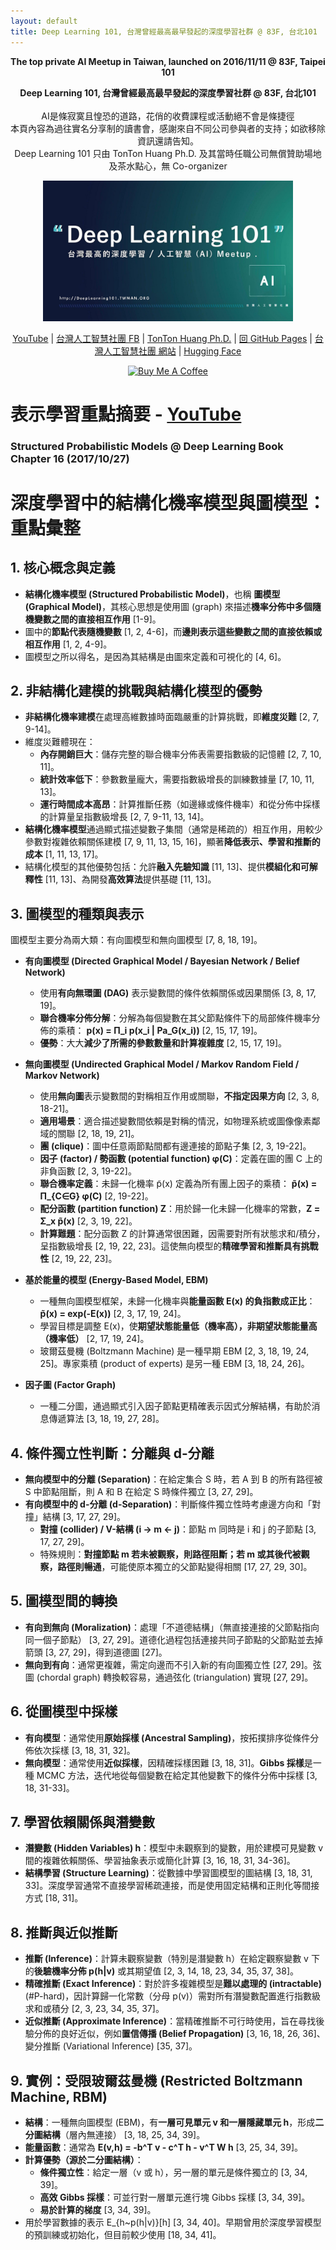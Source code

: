 ```yaml
---
layout: default
title: Deep Learning 101, 台灣曾經最高最早發起的深度學習社群 @ 83F, 台北101
---
```


<p align="center">
  <strong>The top private AI Meetup in Taiwan, launched on 2016/11/11 @ 83F, Taipei 101</strong>
</p>
<p align="center">
  <strong>Deep Learning 101, 台灣曾經最高最早發起的深度學習社群 @ 83F, 台北101</strong><br><br>
  AI是條寂寞且惶恐的道路，花俏的收費課程或活動絕不會是條捷徑<br>
  本頁內容為過往實名分享制的讀書會，感謝來自不同公司參與者的支持；如欲移除資訊還請告知。<br>
  Deep Learning 101 只由 TonTon Huang Ph.D. 及其當時任職公司無償贊助場地及茶水點心，無 Co-organizer<br>
</p>  
<p align="center">
  <a href="https://huggingface.co/spaces/DeepLearning101/Deep-Learning-101-FAQ" target="_blank">
    <img src="https://github.com/Deep-Learning-101/.github/blob/main/images/DeepLearning101.JPG?raw=true" alt="Deep Learning 101" width="400">
  </a>
</p>
<p align="center">
  <a href="https://www.youtube.com/@DeepLearning101">YouTube</a> |
  <a href="https://www.facebook.com/groups/525579498272187/">台灣人工智慧社團 FB</a> |
  <a href="https://www.twman.org/">TonTon Huang Ph.D.</a> |  
  <a href="https://deep-learning-101.github.io/">回 GitHub Pages</a> |
  <a href="http://DeepLearning101.TWMAN.ORG">台灣人工智慧社團 網站</a> |
  <a href="https://huggingface.co/DeepLearning101">Hugging Face</a>
</p>
<p align="center">
<a href="https://www.buymeacoffee.com/DeepLearning101" target="_blank"><img src="https://cdn.buymeacoffee.com/buttons/v2/default-red.png" alt="Buy Me A Coffee" style="height: 60px !important;width: 217px !important;" ></a>
</p>

# 表示學習重點摘要 - [YouTube](https://www.youtube.com/watch?v=n0rBS3sAqI0)
### Structured Probabilistic Models @ Deep Learning Book Chapter 16 (2017/10/27)

# 深度學習中的結構化機率模型與圖模型：重點彙整

## 1. 核心概念與定義

*   **結構化機率模型 (Structured Probabilistic Model)**，也稱 **圖模型 (Graphical Model)**，其核心思想是使用圖 (graph) 來描述**機率分佈中多個隨機變數之間的直接相互作用** [1-9]。
*   圖中的**節點代表隨機變數** [1, 2, 4-6]，而**邊則表示這些變數之間的直接依賴或相互作用** [1, 2, 4-9]。
*   圖模型之所以得名，是因為其結構是由圖來定義和可視化的 [4, 6]。

## 2. 非結構化建模的挑戰與結構化模型的優勢

*   **非結構化機率建模**在處理高維數據時面臨嚴重的計算挑戰，即**維度災難** [2, 7, 9-14]。
*   維度災難體現在：
    *   **內存開銷巨大**：儲存完整的聯合機率分佈表需要指數級的記憶體 [2, 7, 10, 11]。
    *   **統計效率低下**：參數數量龐大，需要指數級增長的訓練數據量 [7, 10, 11, 13]。
    *   **運行時間成本高昂**：計算推斷任務（如邊緣或條件機率）和從分佈中採樣的計算量呈指數級增長 [2, 7, 9-11, 13, 14]。
*   **結構化機率模型**通過顯式描述變數子集間（通常是稀疏的）相互作用，用較少參數對複雜依賴關係建模 [7, 9, 11, 13, 15, 16]，顯著**降低表示、學習和推斷的成本** [1, 11, 13, 17]。
*   結構化模型的其他優勢包括：允許**融入先驗知識** [11, 13]、提供**模組化和可解釋性** [11, 13]、為開發**高效算法**提供基礎 [11, 13]。

## 3. 圖模型的種類與表示

圖模型主要分為兩大類：有向圖模型和無向圖模型 [7, 8, 18, 19]。

*   **有向圖模型 (Directed Graphical Model / Bayesian Network / Belief Network)**
    *   使用**有向無環圖 (DAG)** 表示變數間的條件依賴關係或因果關係 [3, 8, 17, 19]。
    *   **聯合機率分佈分解**：分解為每個變數在其父節點條件下的局部條件機率分佈的乘積： **p(x) = Π_i p(x_i | Pa_G(x_i))** [2, 15, 17, 19]。
    *   **優勢**：大大**減少了所需的參數數量和計算複雜度** [2, 15, 17, 19]。

*   **無向圖模型 (Undirected Graphical Model / Markov Random Field / Markov Network)**
    *   使用**無向圖**表示變數間的對稱相互作用或關聯，**不指定因果方向** [2, 3, 8, 18-21]。
    *   **適用場景**：適合描述變數間依賴是對稱的情況，如物理系統或圖像像素鄰域的關聯 [2, 18, 19, 21]。
    *   **團 (clique)**：圖中任意兩節點間都有邊連接的節點子集 [2, 3, 19-22]。
    *   **因子 (factor) / 勢函數 (potential function) φ(C)**：定義在圖的團 C 上的非負函數 [2, 3, 19-22]。
    *   **聯合機率定義**：未歸一化機率 p̃(x) 定義為所有團上因子的乘積： **p̃(x) = Π_{C∈G} φ(C)** [2, 19-22]。
    *   **配分函數 (partition function) Z**：用於歸一化未歸一化機率的常數，**Z = Σ_x p̃(x)** [2, 3, 19, 22]。
    *   **計算難題**：配分函數 Z 的計算通常很困難，因需要對所有狀態求和/積分，呈指數級增長 [2, 19, 22, 23]。這使無向模型的**精確學習和推斷具有挑戰性** [2, 19, 22, 23]。

*   **基於能量的模型 (Energy-Based Model, EBM)**
    *   一種無向圖模型框架，未歸一化機率與**能量函數 E(x) 的負指數成正比**： **p̃(x) = exp(-E(x))** [2, 3, 17, 19, 24]。
    *   學習目標是調整 E(x)，使**期望狀態能量低（機率高），非期望狀態能量高（機率低）** [2, 17, 19, 24]。
    *   玻爾茲曼機 (Boltzmann Machine) 是一種早期 EBM [2, 3, 18, 19, 24, 25]。專家乘積 (product of experts) 是另一種 EBM [3, 18, 24, 26]。

*   **因子圖 (Factor Graph)**
    *   一種二分圖，通過顯式引入因子節點更精確表示因式分解結構，有助於消息傳遞算法 [3, 18, 19, 27, 28]。

## 4. 條件獨立性判斷：分離與 d-分離

*   **無向模型中的分離 (Separation)**：在給定集合 S 時，若 A 到 B 的所有路徑被 S 中節點阻斷，則 A 和 B 在給定 S 時條件獨立 [3, 27, 29]。
*   **有向模型中的 d-分離 (d-Separation)**：判斷條件獨立性時考慮邊方向和「對撞」結構 [3, 17, 27, 29]。
    *   **對撞 (collider) / V-結構 (i → m ← j)**：節點 m 同時是 i 和 j 的子節點 [3, 17, 27, 29]。
    *   特殊規則：**對撞節點 m 若未被觀察，則路徑阻斷；若 m 或其後代被觀察，路徑則暢通**，可能使原本獨立的父節點變得相關 [17, 27, 29, 30]。

## 5. 圖模型間的轉換

*   **有向到無向 (Moralization)**：處理「不道德結構」（無直接連接的父節點指向同一個子節點） [3, 27, 29]。道德化過程包括連接共同子節點的父節點並去掉箭頭 [3, 27, 29]，得到道德圖 [27]。
*   **無向到有向**：通常更複雜，需定向邊而不引入新的有向圖獨立性 [27, 29]。弦圖 (chordal graph) 轉換較容易，通過弦化 (triangulation) 實現 [27, 29]。

## 6. 從圖模型中採樣

*   **有向模型**：通常使用**原始採樣 (Ancestral Sampling)**，按拓撲排序從條件分佈依次採樣 [3, 18, 31, 32]。
*   **無向模型**：通常使用**近似採樣**，因精確採樣困難 [3, 18, 31]。**Gibbs 採樣**是一種 MCMC 方法，迭代地從每個變數在給定其他變數下的條件分佈中採樣 [3, 18, 31-33]。

## 7. 學習依賴關係與潛變數

*   **潛變數 (Hidden Variables) h**：模型中未觀察到的變數，用於建模可見變數 v 間的複雜依賴關係、學習抽象表示或簡化計算 [3, 16, 18, 31, 34-36]。
*   **結構學習 (Structure Learning)**：從數據中學習圖模型的圖結構 [3, 18, 31, 33]。深度學習通常不直接學習稀疏連接，而是使用固定結構和正則化等間接方式 [18, 31]。

## 8. 推斷與近似推斷

*   **推斷 (Inference)**：計算未觀察變數（特別是潛變數 h）在給定觀察變數 v 下的**後驗機率分佈 p(h|v)** 或其期望值 [2, 3, 14, 18, 23, 34, 35, 37, 38]。
*   **精確推斷 (Exact Inference)**：對於許多複雜模型是**難以處理的 (intractable)** (#P-hard)，因計算歸一化常數（分母 p(v)）需對所有潛變數配置進行指數級求和或積分 [2, 3, 23, 34, 35, 37]。
*   **近似推斷 (Approximate Inference)**：當精確推斷不可行時使用，旨在尋找後驗分佈的良好近似，例如**置信傳播 (Belief Propagation)** [3, 16, 18, 26, 36]、變分推斷 (Variational Inference) [35, 37]。

## 9. 實例：受限玻爾茲曼機 (Restricted Boltzmann Machine, RBM)

*   **結構**：一種無向圖模型 (EBM)，有**一層可見單元 v 和一層隱藏單元 h**，形成**二分圖結構**（層內無連接） [3, 18, 25, 34, 39]。
*   **能量函數**：通常為 **E(v,h) = -b^T v - c^T h - v^T W h** [3, 25, 34, 39]。
*   **計算優勢（源於二分圖結構）**：
    *   **條件獨立性**：給定一層（v 或 h），另一層的單元是條件獨立的 [3, 34, 39]。
    *   **高效 Gibbs 採樣**：可並行對一層單元進行塊 Gibbs 採樣 [3, 34, 39]。
    *   **易於計算的梯度** [3, 34, 39]。
*   用於學習數據的表示 E_{h~p(h|v)}[h] [3, 34, 40]。早期曾用於深度學習模型的預訓練或初始化，但目前較少使用 [18, 34, 41]。